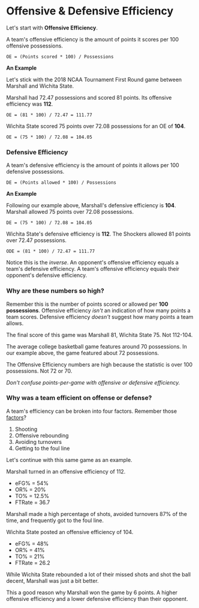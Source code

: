 # Offensive & Defensive Efficiency

Let's start with **Offensive Efficiency**.

A team's offensive efficiency is the amount of points it scores per 100 offensive possessions.

`OE = (Points scored * 100) / Possessions`

**An Example**

Let's stick with the 2018 NCAA Tournament First Round game between Marshall and Wichita State.

Marshall had 72.47 possessions and scored 81 points. Its offensive efficiency was **112**.

`OE = (81 * 100) / 72.47 = 111.77`

Wichita State scored 75 points over 72.08 possessions for an OE of **104**.

`OE = (75 * 100) / 72.08 = 104.05`

### Defensive Efficiency

A team's defensive efficiency is the amount of points it allows per 100 defensive possessions.

`DE = (Points allowed * 100) / Possessions`

**An Example**

Following our example above, Marshall's defensive efficiency is **104**. Marshall allowed 75 points over 72.08 possessions.

`DE = (75 * 100) / 72.08 = 104.05`

Wichita State's defensive efficiency is **112**. The Shockers allowed 81 points over 72.47 possessions.

`ODE = (81 * 100) / 72.47 = 111.77`

Notice this is the _inverse_. An opponent's offensive efficiency equals a team's defensive efficiency. A team's offensive efficiency equals their opponent's defensive efficiency.

### Why are these numbers so high?

Remember this is the number of points scored or allowed per **100 possessions**. Offensive efficiency _isn't_ an indication of how many points a team scores. Defensive efficiency _doesn't_ suggest how many points a team allows.

The final score of this game was Marshall 81, Wichita State 75. Not 112-104.

The average college basketball game features around 70 possessions. In our example above, the game featured about 72 possessions.

The Offensive Efficiency numbers are high because the statistic is over 100 possessions. Not 72 or 70.

_Don't confuse points-per-game with offensive or defensive efficiency._

### Why was a team efficient on offense or defense?

A team's efficiency can be broken into four factors. Remember those [factors](https://cbbstatshelp.com/four-factors)?

1. Shooting
2. Offensive rebounding
3. Avoiding turnovers
4. Getting to the foul line

Let's continue with this same game as an example.

Marshall turned in an offensive efficiency of 112.

* eFG% = 54%
* OR% = 20%
* TO% = 12.5%
* FTRate = 36.7

Marshall made a high percentage of shots, avoided turnovers 87% of the time, and frequently got to the foul line.

Wichita State posted an offensive efficiency of 104.

* eFG% = 48%
* OR% = 41%
* TO% = 21%
* FTRate = 26.2

While Wichita State rebounded a lot of their missed shots and shot the ball decent, Marshall was just a bit better.

This a good reason why Marshall won the game by 6 points. A higher offensive efficiency and a lower defensive efficiency than their opponent.

